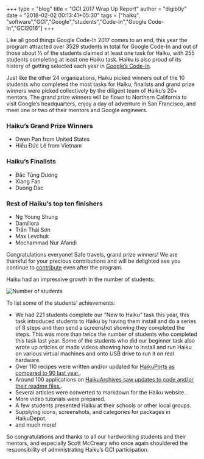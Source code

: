 +++
type = "blog"
title = "GCI 2017 Wrap Up Report"
author = "digib0y"
date = "2018-02-02 00:13:41+05:30"
tags = ["haiku", "software","GCI","Google","students","Code-In","Google Code-In","GCI2016"]
+++


<p>Like all good things Google Code-In 2017 comes to an end, this year the program attracted over 3529 students in total for Google Code-In and out of those about ⅓ of the students claimed at least one task for Haiku, with 255 students completing at least one Haiku task. Haiku is also proud of its history of getting selected each year in <a href="http://codein.withgoogle.com">Google’s Code-In</a>.

<p>Just like the other 24 organizations, Haiku picked winners out of the 10 students who completed the most tasks for Haiku, finalists and grand prize winners were picked collectively by the diligent team of Haiku’s 20+ mentors. The grand prize winners will be flown to Northern California to visit Google’s headquarters, enjoy a day of adventure in San Francisco, and meet one or two of their mentors and Google engineers.</p>

<h3>Haiku’s Grand Prize Winners</h3>
<ul>
<li>
Owen Pan from United States</li>
<li>Hiếu Đức Lê from Vietnam</li>
</ul>

<h3>Haiku’s Finalists</h3>
<ul>
<li>Đắc Tùng Dương </li>
<li>Xiang Fan </li>
<li>Duong Dac</li>
</ul>

<h3>Rest of Haiku’s top ten finishers</h3>
<ul>
<li>Ng Young Shung</li>
<li>Damillora </li>
<li>Trần Thái Sơn </li>
<li>Max Levchuk </li>
<li>Mochammad Nur Afandi</li>
</ul>

<p>Congratulations everyone! Safe travels, grand prize winners! We are thankful for your precious contributions and will be delighted see you continue to <a href="https://www.haiku-os.org/community/getting-involved/">contribute</a> even after the program.</p>

<p>Haiku had an impressive growth in the number of students:</p>

<p><img src="/files/blog/digib0y/graph_gci2017.PNG" alt="Number of students" title=""></p>

<p>To list some of the students’ achievements:</p>

<ul>
<li>We had 221 students complete our “New to Haiku” task this year, this task introduced students to Haiku by having them install and do a series of 8 steps and then send a screenshot showing they completed the steps.  This was more than twice the number of students who completed this task last year.  Some of the students who did our beginner task also wrote up articles or made videos showing how to install and run Haiku on various virtual machines and onto USB drive to run it on real hardware.</li>
<li>Over 110 recipes were written and/or updated for <a href="https://github.com/haikuports/haikuports">HaikuPorts as compared to 90 last year.</a>.</li>
<li>Around 100 applications on <a href="https://github.com/HaikuArchives">HaikuArchives saw updates to code and/or their readme files.</a>.</li>
<li>Several articles were converted to markdown for the Haiku website..</li>
<li>More video tutorials were prepared.</li>
<li>A few students presented Haiku at their schools or other local groups.</li>
<li>Supplying icons, screenshots, and categories for packages in HaikuDepot.</li>
<li>and much more!</li>
</ul>

<p>So congratulations and thanks to all our hardworking students and their mentors, and especially Scott McCreary who once again shouldered the responsibility of administrating Haiku’s GCI participation.</p>
